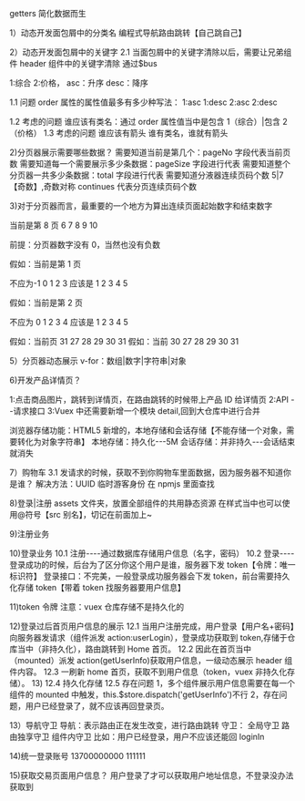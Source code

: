 getters 简化数据而生

1）动态开发面包屑中的分类名
编程式导航路由跳转【自己跳自己】

2）动态开发面包屑中的关键字
2.1 当面包屑中的关键字清除以后，需要让兄弟组件 header 组件中的关键字清除
通过$bus

1:综合 2:价格， asc：升序 desc：降序

1.1 问题
order 属性的属性值最多有多少种写法：
1:asc
1:desc
2:asc
2:desc

1.2 考虑的问题
谁应该有类名：通过 order 属性值当中是包含 1（综合）|包含 2（价格）
1.3 考虑的问题 谁应该有箭头
谁有类名，谁就有箭头

2)分页器展示需要哪些数据？
需要知道当前是第几个：pageNo 字段代表当前页数
需要知道每一个需要展示多少条数据：pageSize 字段进行代表
需要知道整个分页器一共多少条数据：total 字段进行代表
需要知道分液器连续页码个数 5|7【奇数】,奇数对称 continues 代表分页连续页码个数

3)对于分页器而言，最重要的一个地方为算出连续页面起始数字和结束数字

当前是第 8 页
6 7 8 9 10

前提：分页器数字没有 0，当然也没有负数

假如：当前是第 1 页

不应为-1 0 1 2 3
应该是 1 2 3 4 5

假如：当前是第 2 页

不应为 0 1 2 3 4
应该是 1 2 3 4 5

假如：当前页 31
27 28 29 30 31
假如：当前 30
27 28 29 30 31

5）分页器动态展示
v-for：数组|数字|字符串|对象

6)开发产品详情页？

1:点击商品图片，跳转到详情页，在路由跳转的时候带上产品 ID 给详情页
2:API --请求接口
3:Vuex 中还需要新增一个模块 detail,回到大仓库中进行合并

浏览器存储功能：HTML5 新增的，本地存储和会话存储【不能存储一个对象，需要转化为对象字符串】
本地存储：持久化---5M
会话存储：并非持久---会话结束就消失

7）购物车
3.1 发请求的时候，获取不到你购物车里面数据，因为服务器不知道你是谁？
解决方法：UUID 临时游客身份 在 npmjs 里面查找

8)登录|注册
assets 文件夹，放置全部组件的共用静态资源
在样式当中也可以使用@符号【src 别名】，切记在前面加上~

9)注册业务

10)登录业务
10.1 注册----通过数据库存储用户信息（名字，密码）
10.2 登录----登录成功的时候，后台为了区分你这个用户是谁，服务器下发 token【令牌：唯一标识符】
登录接口：不完美，一般登录成功服务器会下发 token，前台需要持久化存储 token【带着 token 找服务器要用户信息】

11)token 令牌
注意：vuex 仓库存储不是持久化的

12)登录过后首页用户信息的展示
12.1 当用户注册完成，用户登录【用户名+密码】向服务器发请求（组件派发 action:userLogin），登录成功获取到 token,存储于仓库当中（非持久化），路由跳转到 Home 首页。
12.2 因此在首页当中（mounted）派发 action(getUserInfo)获取用户信息，一级动态展示 header 组件内容。
12.3 一刷新 home 首页，获取不到用户信息（token，vuex 非持久化存储）。 13)
12.4 持久化存储
12.5 存在问题
1，多个组件展示用户信息需要在每一个组件的 mounted 中触发，this.$store.dispatch('getUserInfo')不行
2，存在问题，用户已经登录了，就不应该再回登录页。

13）导航守卫
导航：表示路由正在发生改变，进行路由跳转
守卫：
全局守卫
路由独享守卫
组件内守卫
比如：用户已经登录，用户不应该还能回 loginIn

14)统一登录账号
13700000000 111111

15)获取交易页面用户信息？
用户登录了才可以获取用户地址信息，不登录没办法获取到
